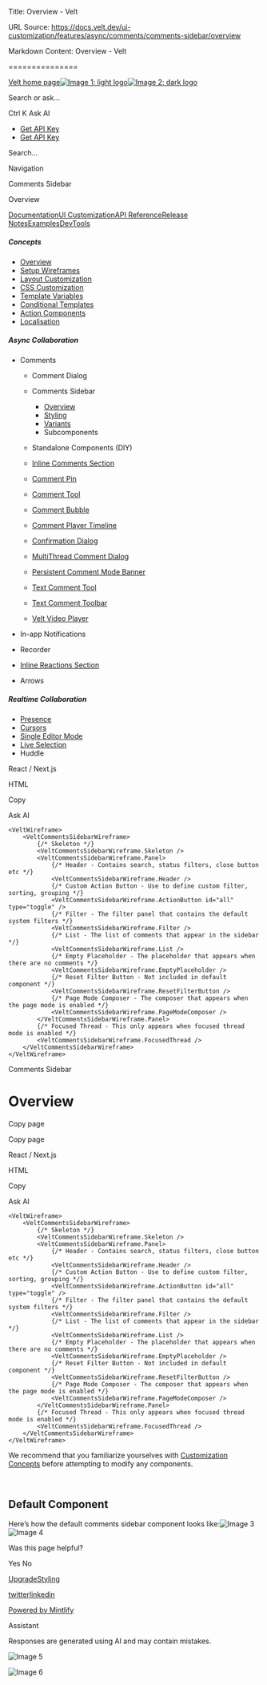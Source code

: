 Title: Overview - Velt

URL Source: https://docs.velt.dev/ui-customization/features/async/comments/comments-sidebar/overview

Markdown Content:
Overview - Velt

===============

[Velt home page![Image 1: light logo](https://mintlify.s3.us-west-1.amazonaws.com/velt/velt-logo-big-light.png)![Image 2: dark logo](https://mintlify.s3.us-west-1.amazonaws.com/velt/velt-logo-big.png)](https://docs.velt.dev/)

Search or ask...

Ctrl K Ask AI

*   [Get API Key](https://console.velt.dev/)
*   [Get API Key](https://console.velt.dev/)

Search...

Navigation

Comments Sidebar

Overview

[Documentation](https://docs.velt.dev/get-started/overview)[UI Customization](https://docs.velt.dev/ui-customization/overview)[API Reference](https://docs.velt.dev/api-reference/rest-apis/v2/organizations/add-organizations)[Release Notes](https://docs.velt.dev/release-notes/version-4/upgrade-guide)[Examples](https://velt.dev/examples)[DevTools](https://velt.dev/devtools)

##### Concepts

*   [Overview](https://docs.velt.dev/ui-customization/overview)
*   [Setup Wireframes](https://docs.velt.dev/ui-customization/setup)
*   [Layout Customization](https://docs.velt.dev/ui-customization/layout)
*   [CSS Customization](https://docs.velt.dev/ui-customization/styling)
*   [Template Variables](https://docs.velt.dev/ui-customization/template-variables)
*   [Conditional Templates](https://docs.velt.dev/ui-customization/conditional-templates)
*   [Action Components](https://docs.velt.dev/ui-customization/custom-action-component)
*   [Localisation](https://docs.velt.dev/ui-customization/localisation)

##### Async Collaboration

*   Comments
    *   Comment Dialog
    *   Comments Sidebar
        *   [Overview](https://docs.velt.dev/ui-customization/features/async/comments/comments-sidebar/overview)
        *   [Styling](https://docs.velt.dev/ui-customization/features/async/comments/comments-sidebar/styling)
        *   [Variants](https://docs.velt.dev/ui-customization/features/async/comments/comments-sidebar/variants)
        *   Subcomponents

    *   Standalone Components (DIY)
    *   [Inline Comments Section](https://docs.velt.dev/ui-customization/features/async/comments/inline-comments-section)
    *   [Comment Pin](https://docs.velt.dev/ui-customization/features/async/comments/comment-pin)
    *   [Comment Tool](https://docs.velt.dev/ui-customization/features/async/comments/comment-tool)
    *   [Comment Bubble](https://docs.velt.dev/ui-customization/features/async/comments/comment-bubble)
    *   [Comment Player Timeline](https://docs.velt.dev/ui-customization/features/async/comments/comment-player-timeline)
    *   [Confirmation Dialog](https://docs.velt.dev/ui-customization/features/async/comments/confirm-dialog)
    *   [MultiThread Comment Dialog](https://docs.velt.dev/ui-customization/features/async/comments/multithread-comment-dialog)
    *   [Persistent Comment Mode Banner](https://docs.velt.dev/ui-customization/features/async/comments/persistent-comment-mode-banner)
    *   [Text Comment Tool](https://docs.velt.dev/ui-customization/features/async/comments/text-comment-tool)
    *   [Text Comment Toolbar](https://docs.velt.dev/ui-customization/features/async/comments/text-comment-toolbar)
    *   [Velt Video Player](https://docs.velt.dev/ui-customization/features/async/comments/comment-video-player)

*   In-app Notifications
*   Recorder
*   [Inline Reactions Section](https://docs.velt.dev/ui-customization/features/async/inline-reactions)
*   Arrows

##### Realtime Collaboration

*   [Presence](https://docs.velt.dev/ui-customization/features/realtime/presence)
*   [Cursors](https://docs.velt.dev/ui-customization/features/realtime/cursors)
*   [Single Editor Mode](https://docs.velt.dev/ui-customization/features/realtime/single-editor-mode)
*   [Live Selection](https://docs.velt.dev/ui-customization/features/realtime/live-selection)
*   Huddle

React / Next.js

HTML

Copy

Ask AI

```
<VeltWireframe>
    <VeltCommentsSidebarWireframe>
        {/* Skeleton */}
        <VeltCommentsSidebarWireframe.Skeleton />
        <VeltCommentsSidebarWireframe.Panel>
            {/* Header - Contains search, status filters, close button etc */}
            <VeltCommentsSidebarWireframe.Header />
            {/* Custom Action Button - Use to define custom filter, sorting, grouping */}
            <VeltCommentsSidebarWireframe.ActionButton id="all" type="toggle" />
            {/* Filter - The filter panel that contains the default system filters */}
            <VeltCommentsSidebarWireframe.Filter />
            {/* List - The list of comments that appear in the sidebar */}
            <VeltCommentsSidebarWireframe.List />
            {/* Empty Placeholder - The placeholder that appears when there are no comments */}
            <VeltCommentsSidebarWireframe.EmptyPlaceholder />
            {/* Reset Filter Button - Not included in default component */}
            <VeltCommentsSidebarWireframe.ResetFilterButton />
            {/* Page Mode Composer - The composer that appears when the page mode is enabled */}
            <VeltCommentsSidebarWireframe.PageModeComposer />
        </VeltCommentsSidebarWireframe.Panel>
        {/* Focused Thread - This only appears when focused thread mode is enabled */}
        <VeltCommentsSidebarWireframe.FocusedThread />
    </VeltCommentsSidebarWireframe>
</VeltWireframe>
```

Comments Sidebar

Overview
========

Copy page

Copy page

React / Next.js

HTML

Copy

Ask AI

```
<VeltWireframe>
    <VeltCommentsSidebarWireframe>
        {/* Skeleton */}
        <VeltCommentsSidebarWireframe.Skeleton />
        <VeltCommentsSidebarWireframe.Panel>
            {/* Header - Contains search, status filters, close button etc */}
            <VeltCommentsSidebarWireframe.Header />
            {/* Custom Action Button - Use to define custom filter, sorting, grouping */}
            <VeltCommentsSidebarWireframe.ActionButton id="all" type="toggle" />
            {/* Filter - The filter panel that contains the default system filters */}
            <VeltCommentsSidebarWireframe.Filter />
            {/* List - The list of comments that appear in the sidebar */}
            <VeltCommentsSidebarWireframe.List />
            {/* Empty Placeholder - The placeholder that appears when there are no comments */}
            <VeltCommentsSidebarWireframe.EmptyPlaceholder />
            {/* Reset Filter Button - Not included in default component */}
            <VeltCommentsSidebarWireframe.ResetFilterButton />
            {/* Page Mode Composer - The composer that appears when the page mode is enabled */}
            <VeltCommentsSidebarWireframe.PageModeComposer />
        </VeltCommentsSidebarWireframe.Panel>
        {/* Focused Thread - This only appears when focused thread mode is enabled */}
        <VeltCommentsSidebarWireframe.FocusedThread />
    </VeltCommentsSidebarWireframe>
</VeltWireframe>
```

We recommend that you familiarize yourselves with [Customization Concepts](https://docs.velt.dev/ui-customization/overview) before attempting to modify any components.

[​](https://docs.velt.dev/ui-customization/features/async/comments/comments-sidebar/overview#default-component)

Default Component
----------------------------------------------------------------------------------------------------------------------------------

Here’s how the default comments sidebar component looks like:![Image 3](https://mintlify.s3.us-west-1.amazonaws.com/velt/images/sidebar-light.png)![Image 4](https://mintlify.s3.us-west-1.amazonaws.com/velt/images/sidebar-breakdown-light.png)

Was this page helpful?

Yes No

[Upgrade](https://docs.velt.dev/ui-customization/features/async/comments/comment-dialog/subcomponents/upgrade)[Styling](https://docs.velt.dev/ui-customization/features/async/comments/comments-sidebar/styling)

[twitter](https://twitter.com/veltjs)[linkedin](https://www.linkedin.com/company/veltjs)

[Powered by Mintlify](https://mintlify.com/preview-request?utm_campaign=poweredBy&utm_medium=referral&utm_source=velt)

Assistant

Responses are generated using AI and may contain mistakes.

![Image 5](https://mintlify.s3.us-west-1.amazonaws.com/velt/images/sidebar-light.png)

![Image 6](https://mintlify.s3.us-west-1.amazonaws.com/velt/images/sidebar-breakdown-light.png)
